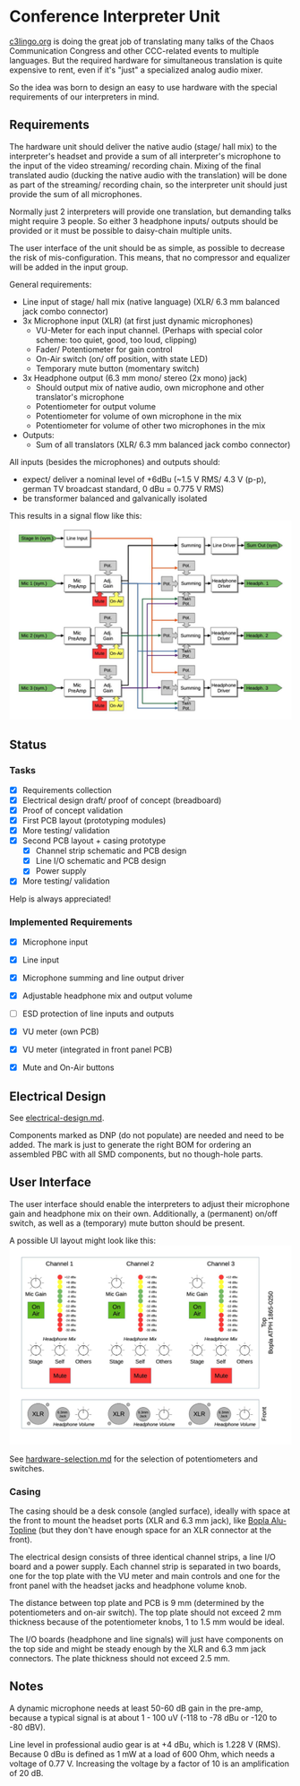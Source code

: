 # Conference Interpreter Unit
[c3lingo.org](https://c3lingo.org) is doing the great job of translating many talks of the Chaos Communication Congress and other CCC-related events to multiple languages.
But the required hardware for simultaneous translation is quite expensive to rent, even if it's "just" a specialized analog audio mixer.

So the idea was born to design an easy to use hardware with the special requirements of our interpreters in mind.



## Requirements
The hardware unit should deliver the native audio (stage/ hall mix) to the interpreter's headset and provide a sum of all interpreter's microphone to the input of the video streaming/ recording chain.
Mixing of the final translated audio (ducking the native audio with the translation) will be done as part of the streaming/ recording chain, so the interpreter unit should just provide the sum of all microphones.

Normally just 2 interpreters will provide one translation, but demanding talks might require 3 people.
So either 3 headphone inputs/ outputs should be provided or it must be possible to daisy-chain multiple units.

The user interface of the unit should be as simple, as possible to decrease the risk of mis-configuration.
This means, that no compressor and equalizer will be added in the input group.

General requirements:
- Line input of stage/ hall mix (native language) (XLR/ 6.3 mm balanced jack combo connector)
- 3x Microphone input (XLR) (at first just dynamic microphones)
    * VU-Meter for each input channel. (Perhaps with special color scheme: too quiet, good, too loud, clipping)
    * Fader/ Potentiometer for gain control
    * On-Air switch (on/ off position, with state LED)
    * Temporary mute button (momentary switch)
- 3x Headphone output (6.3 mm mono/ stereo (2x mono) jack)
    * Should output mix of native audio, own microphone and other translator's microphone
    * Potentiometer for output volume
    * Potentiometer for volume of own microphone in the mix
    * Potentiometer for volume of other two microphones in the mix
- Outputs:
    * Sum of all translators (XLR/ 6.3 mm balanced jack combo connector)

All inputs (besides the microphones) and outputs should:
- expect/ deliver a nominal level of +6dBu (~1.5 V RMS/ 4.3 V (p-p), german TV broadcast standard, 0 dBu = 0.775 V RMS)
- be transformer balanced and galvanically isolated

This results in a signal flow like this: ![](docs/signal-flow.jpg)



## Status

### Tasks
- [x] Requirements collection
- [x] Electrical design draft/ proof of concept (breadboard)
- [x] Proof of concept validation
- [x] First PCB layout (prototyping modules)
- [x] More testing/ validation
- [x] Second PCB layout + casing prototype
    * [x] Channel strip schematic and PCB design
    * [x] Line I/O schematic and PCB design
    * [x] Power supply
- [x] More testing/ validation

Help is always appreciated!

### Implemented Requirements
- [x] Microphone input
- [x] Line input
- [x] Microphone summing and line output driver
- [x] Adjustable headphone mix and output volume
- [ ] ESD protection of line inputs and outputs
- [x] VU meter (own PCB)
- [x] VU meter (integrated in front panel PCB)
- [x] Mute and On-Air buttons



## Electrical Design
See [electrical-design.md](electrical-design.md).

Components marked as DNP (do not populate) are needed and need to be added.
The mark is just to generate the right BOM for ordering an assembled PBC with all SMD components, but no though-hole parts.


## User Interface
The user interface should enable the interpreters to adjust their microphone gain and headphone mix on their own.
Additionally, a (permanent) on/off switch, as well as a (temporary) mute button should be present.

A possible UI layout might look like this: ![](docs/ui-layout.jpg)

See [hardware-selection.md](hardware-selection.md) for the selection of potentiometers and switches.

### Casing
The casing should be a desk console (angled surface), ideally with space at the front to mount the headset ports (XLR and 6.3 mm jack), like [Bopla Alu-Topline](https://www.bopla.de/gehaeusetechnik/alu-topline) (but they don't have enough space for an XLR connector at the front).

The electrical design consists of three identical channel strips, a line I/O board and a power supply.
Each channel strip is separated in two boards, one for the top plate with the VU meter and main controls and one for the front panel with the headset jacks and headphone volume knob.

The distance between top plate and PCB is 9 mm (determined by the potentiometers and on-air switch).
The top plate should not exceed 2 mm thickness because of the potentiometer knobs, 1 to 1.5 mm would be ideal.

The I/O boards (headphone and line signals) will just have components on the top side and might be steady enough by the XLR and 6.3 mm jack connectors.
The plate thickness should not exceed 2.5 mm.



## Notes
A dynamic microphone needs at least 50-60 dB gain in the pre-amp, because a typical signal is at about 1 - 100 uV (-118 to -78 dBu or -120 to -80 dBV).

Line level in professional audio gear is at +4 dBu, which is 1.228 V (RMS).
Because 0 dBu is defined as 1 mW at a load of 600 Ohm, which needs a voltage of 0.77 V.
Increasing the voltage by a factor of 10 is an amplification of 20 dB.
